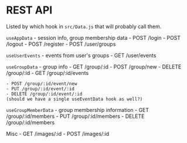 # REST API

Listed by which hook in `src/Data.js` that will probably call them.

`useAppData` - session info, group membership data
    - POST /login
    - POST /logout
    - POST /register
    - POST /user/groups

`useUserEvents` - events from user's groups
    - GET /user/events

`useGroupData` - group info
    - GET /group/:id
    - POST /group/new
    - DELETE /group/:id
    - GET /group/:id/events

    - POST /group/:id/event/new
    - PUT /group/:id/event/:id
    - DELETE /group/:id/event/:id
    (should we have a single useEventData hook as well?)

`useGroupMemberData` - group membership information
    - GET /group/:id/members
    - PUT /group/:id/members
    - DELETE /group/:id/members

Misc
    - GET /images/:id
    - POST /images/:id
